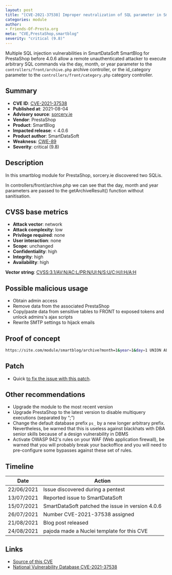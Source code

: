 ```yaml
---
layout: post
title: "[CVE-2021-37538] Improper neutralization of SQL parameter in SmartBlog module from SmartDataSoft for PrestaShop "
categories: module
author:
- Friends-Of-Presta.org
meta: "CVE,PrestaShop,smartblog"
severity: "critical (9.8)"
---
```


Multiple SQL injection vulnerabilities in SmartDataSoft SmartBlog for PrestaShop before 4.0.6 allow a remote unauthenticated attacker to execute arbitrary SQL commands via the day, month, or year parameter to the `controllers/front/archive.php` archive controller, or the id_category parameter to the `controllers/front/category.php` category controller.

## Summary

* **CVE ID**: [CVE-2021-37538](https://cve.mitre.org/cgi-bin/cvename.cgi?name=CVE-2021-37538)
* **Published at**: 2021-08-04
* **Advisory source**: [sorcery.ie](https://blog.sorcery.ie/posts/smartblog_sqli/)
* **Vendor**: PrestaShop
* **Product**: SmartBlog
* **Impacted release**: < 4.0.6
* **Product author**: SmartDataSoft
* **Weakness**: [CWE-89](https://cwe.mitre.org/data/definitions/89.html)
* **Severity**: critical (9.8)

## Description

In this smartblog module for PrestaShop, sorcery.ie discovered two SQLis.

In controllers/front/archive.php we can see that the day, month and year parameters are passed to the getArchiveResult() function without sanitisation.

## CVSS base metrics

* **Attack vector**: network
* **Attack complexity**: low
* **Privilege required**: none
* **User interaction**: none
* **Scope**: unchanged
* **Confidentiality**: high
* **Integrity**: high
* **Availability**: high

**Vector string**: [CVSS:3.1/AV:N/AC:L/PR:N/UI:N/S:U/C:H/I:H/A:H](https://nvd.nist.gov/vuln-metrics/cvss/v3-calculator?vector=AV:N/AC:L/PR:N/UI:N/S:U/C:H/I:H/A:H)

## Possible malicious usage

* Obtain admin access
* Remove data from the associated PrestaShop
* Copy/paste data from sensitive tables to FRONT to exposed tokens and unlock admins's ajax scripts
* Rewrite SMTP settings to hijack emails

## Proof of concept

```bash
https://site.com/module/smartblog/archive?month=1&year=1&day=1 UNION ALL SELECT NULL,NULL,NULL,NULL,NULL,NULL,NULL,NULL,NULL,NULL,NULL,NULL,NULL,NULL,NULL,(SELECT group_concat(name) FROM ps_module),NULL,NULL,NULL,NULL,NULL,NULL,NULL-- -
```

## Patch 

* Quick [to fix the issue with this patch](https://github.com/smartdatasoft/smartblog/commit/dcec2f77d98841ec478ca678ee501606224961b4).

## Other recommendations

* Upgrade the module to the most recent version
* Upgrade PrestaShop to the latest version to disable multiquery executions (separated by “;”)
* Change the default database prefix `ps_` by a new longer arbitrary prefix. Nevertheless, be warned that this is useless against blackhats with DBA senior skills because of a design vulnerability in DBMS
* Activate OWASP 942's rules on your WAF (Web application firewall), be warned that you will probably break your backoffice and you will need to pre-configure some bypasses against these set of rules.

## Timeline

| Date | Action |
| -- | -- |
| 22/06/2021 | Issue discovered during a pentest |
| 13/07/2021 | Reported issue to SmartDataSoft |
| 15/07/2021 | SmartDataSoft patched the issue in version 4.0.6 |
| 26/07/2021 | Number CVE-2021-37538 assigned |
| 21/08/2021 | Blog post released |
| 24/08/2021 | pajoda made a Nuclei template for this CVE |

## Links

* [Source of this CVE](https://blog.sorcery.ie/posts/smartblog_sqli/)
* [National Vulnerability Database CVE-2021-37538](https://nvd.nist.gov/vuln/detail/CVE-2021-37538)